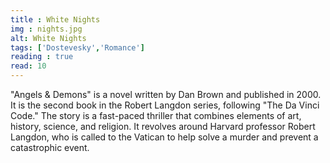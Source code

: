 ```yaml
---
title : White Nights
img : nights.jpg
alt: White Nights
tags: ['Dostevesky','Romance']
reading : true
read: 10
---
```


"Angels & Demons" is a novel written by Dan Brown and published in 2000. It is the second book in the Robert Langdon series, following "The Da Vinci Code." The story is a fast-paced thriller that combines elements of art, history, science, and religion. It revolves around Harvard professor Robert Langdon, who is called to the Vatican to help solve a murder and prevent a catastrophic event.
